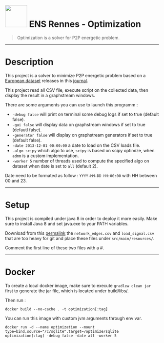 # <img src="https://www.workinblue.fr/wp-content/uploads/2018/03/Logo.png" width="72"> ENS Rennes - Optimization

> Optimization is a solver for P2P energetic problem.

---
# Description

This project is a solver to minimize P2P energetic problem based on a [European dataset](https://github.com/DTU-ELMA/European_Dataset) releases in this [journal](https://www.nature.com/articles/sdata2017175).

This project read all CSV file, execute script on the collected data, then display the result in a graphstream windows.

There are some arguments you can use to launch this programm :
* ```-debug false``` will print on terminal some debug logs if set to true (default false).
* ```-gui false``` will display data on graphstream windows if set to true (defautl false).
* ```-generator false``` will display on graphstream generators if set to true (default false).
* ```-date 2013-12-01 00:00:00``` a date to load on the CSV loads file.
* ```-algo scipy``` which algo to use, ``scipy`` is based on scipy optimize, when ``admm`` is a custom implementation.
* ```-worker 5``` number of threads used to compute the specified algo on dataset when date is set to ``all`` (default 2).

Date need to be formated as follow : `YYYY-MM-DD HH:00:00` with HH between 00 and 23.



---
# Setup

This project is compiled under java 8 in order to deploy it more easily. Make sure to install Java 8 and set java.exe to your PATH variables.

Download from this [permalink](https://doi.org/10.5281/zenodo.620228) the ``network_edges.csv`` and ``load_signal.csv`` that are too heavy for git and place these files under ``src/main/resources/``.


Comment the first line of these two files with a #.


---
# Docker

To create a local docker image, make sure to execute ``gradlew clean jar`` first to generate the jar file, which is located under build/libs/.

Then run :

```docker build --no-cache . -t optimization[:tag]```

You can run this image with custom jvm arguments through env var.

```docker run -d --name optimization --mount type=bind,source="/c/sqlite",target=/optimize/sqlite optimization[:tag] -debug false -date all -worker 5```
